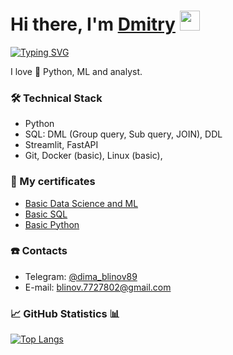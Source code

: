 <h1>Hi there, I'm <a href="https://blinov-89.github.io/my-site/" target="_blank">Dmitry</a> 
<img src="https://github.com/blackcater/blackcater/raw/main/images/Hi.gif" height="32"/></h1>
 
[![Typing SVG](https://readme-typing-svg.herokuapp.com?color=%2336BCF7&center=True&lines=Data+analyst,+data+scientist;+machine+learning+engineer)](https://git.io/typing-svg)



I love 🐍 Python, ML and analyst. 

### 🛠 Technical Stack
*   Python
*   SQL: DML (Group query, Sub query, JOIN), DDL
*   Streamlit, FastAPI
*   Git, Docker (basic), Linux (basic), 

### 📜 My certificates
* [Basic Data Science and ML](https://stepik.org/cert/1041297)
* [Basic SQL](https://stepik.org/cert/934119)
* [Basic Python](https://stepik.org/cert/259130)

### ☎️ Contacts
- Telegram: <a href="https://t.me/dima_blinov89">@dima_blinov89</a>
- E-mail: blinov.7727802@gmail.com

### 📈 GitHub Statistics 📊

<!---Для компактной версии-->
[![Top Langs](https://github-readme-stats.vercel.app/api/top-langs/?username=blinov-89&layout=compact)](https://github.com/anuraghazra/github-readme-stats)




<!--
<h3 align="center">Data analyst, data scientist, machine learning engineer</h3>

**blinov-89/blinov-89** is a ✨ _special_ ✨ repository because its `README.md` (this file) appears on your GitHub profile.

Here are some ideas to get you started:

- 🔭 I’m currently working on ...
- 🌱 I’m currently learning ...
- 👯 I’m looking to collaborate on ...
- 🤔 I’m looking for help with ...
- 💬 Ask me about ...
- 📫 How to reach me: ...
- 😄 Pronouns: ...
- ⚡ Fun fact: ...
-->

